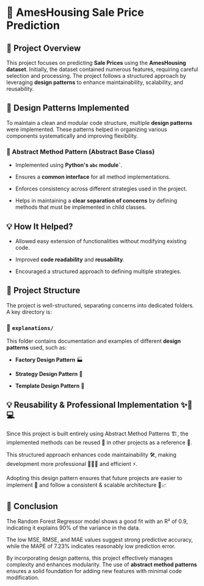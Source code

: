 # 🏡 AmesHousing Sale Price Prediction

## **📌 Project Overview**

This project focuses on predicting **Sale Prices** using the **AmesHousing dataset**. Initially, the dataset contained numerous features, requiring careful selection and processing. The project follows a structured approach by leveraging **design patterns** to enhance maintainability, scalability, and reusability.

## **🎯 Design Patterns Implemented**

To maintain a clean and modular code structure, multiple **design patterns** were implemented. These patterns helped in organizing various components systematically and improving flexibility.

### **🔹 Abstract Method Pattern (Abstract Base Class)**

- Implemented using **Python's `abc` module`**.
  
- Ensures a **common interface** for all method implementations.
  
- Enforces consistency across different strategies used in the project.
  
- Helps in maintaining a **clear separation of concerns** by defining methods that must be implemented in child classes.

## 💡 **How It Helped?**

- Allowed easy extension of functionalities without modifying existing code.
  
- Improved **code readability** and **reusability**.
  
- Encouraged a structured approach to defining multiple strategies.

## **📂 Project Structure**

The project is well-structured, separating concerns into dedicated folders. A key directory is:

### 📁 `explanations/`

This folder contains documentation and examples of different **design patterns** used, such as:

- **Factory Design Pattern** 🏭
  
- **Strategy Design Pattern** 🎯
  
- **Template Design Pattern** 📑

## **💡 Reusability & Professional Implementation ✨🔄💻**

Since this project is built entirely using Abstract Method Patterns 🏗️, the implemented methods can be reused 🔄 in other projects as a reference 📖. 

This structured approach enhances code maintainability 🛠️, making development more professional 👨‍💻🎯 and efficient ⚡. 

Adopting this design pattern ensures that future projects are easier to implement 🚀 and follow a consistent & scalable architecture 🏢📈


## **🚀 Conclusion**

The Random Forest Regressor model shows a good fit with an R² of 0.9, indicating it explains 90% of the variance in the data.

The low MSE, RMSE, and MAE values suggest strong predictive accuracy, while the MAPE of 7.23% indicates reasonably low prediction error.

By incorporating design patterns, this project effectively manages complexity and enhances modularity. The use of **abstract method patterns** ensures a solid foundation for adding new features with minimal code modification. 

